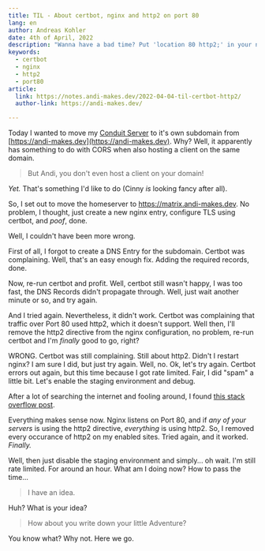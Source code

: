 ```yaml
---
title: TIL - About certbot, nginx and http2 on port 80
lang: en
author: Andreas Kohler
date: 4th of April, 2022
description: "Wanna have a bad time? Put 'location 80 http2;' in your nginx file"
keywords:
  - certbot 
  - nginx
  - http2
  - port80
article:
  link: https://notes.andi-makes.dev/2022-04-04-til-certbot-http2/
  author-link: https://andi-makes.dev/

---
```


Today I wanted to move my [Conduit Server](https://conduit.rs/) to it's own subdomain from [https://andi-makes.dev](https://andi-makes.dev).
Why? Well, it apparently has something to do with CORS when also
hosting a client on the same domain.

> But Andi, you don't even host a client on your domain!

*Yet.* That's something I'd like to do (Cinny *is* looking fancy after all).

So, I set out to move the homeserver to https://matrix.andi-makes.dev. No problem,
I thought, just create a new nginx entry, configure TLS using certbot, and *poof*, done.

Well, I couldn't have been more wrong.

First of all, I forgot to create a DNS Entry for the subdomain. Certbot was complaining. Well,
that's an easy enough fix. Adding the required records, done.

Now, re-run certbot and profit. Well, certbot still wasn't happy, I was too fast, the 
DNS Records didn't propagate through. Well, just wait another minute or so, and try again.

And I tried again. Nevertheless, it didn't work. Certbot was complaining that traffic over
Port 80 used http2, which it doesn't support. Well then, I'll remove the http2 directive from
the nginx configuration, no problem, re-run certbot and I'm *finally* good to go, right?

WRONG. Certbot was still complaining. Still about http2. Didn't I restart nginx? I am sure I
did, but just try again. Well, no. Ok, let's try again. Certbot errors out again, but this
time because I got rate limited. Fair, I did "spam" a little bit. Let's enable the staging environment and debug.

After a lot of searching the internet and fooling around, I found 
[this stack overflow post](https://stackoverflow.com/questions/39453027/how-to-disable-http2-in-nginx).

Everything makes sense now. Nginx listens on Port 80, and if *any of your servers* is using
the http2 directive, *everything* is using http2. So, I removed every occurance of http2 
on my enabled sites. Tried again, and it worked. *Finally.*

Well, then just disable the staging environment and simply... oh wait. 
I'm still rate limited. For around an hour. What am I doing now? How to pass the time...

> I have an idea.

Huh? What is your idea?

> How about you write down your little Adventure?

You know what? Why not. Here we go.

